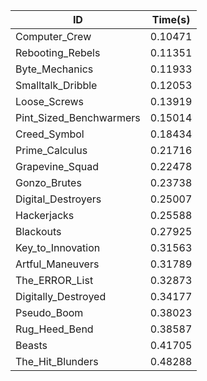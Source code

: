 |ID|Time(s)|
|-|-|
|Computer_Crew|0.10471|
|Rebooting_Rebels|0.11351|
|Byte_Mechanics|0.11933|
|Smalltalk_Dribble|0.12053|
|Loose_Screws|0.13919|
|Pint_Sized_Benchwarmers|0.15014|
|Creed_Symbol|0.18434|
|Prime_Calculus|0.21716|
|Grapevine_Squad|0.22478|
|Gonzo_Brutes|0.23738|
|Digital_Destroyers|0.25007|
|Hackerjacks|0.25588|
|Blackouts|0.27925|
|Key_to_Innovation|0.31563|
|Artful_Maneuvers|0.31789|
|The_ERROR_List|0.32873|
|Digitally_Destroyed|0.34177|
|Pseudo_Boom|0.38023|
|Rug_Heed_Bend|0.38587|
|Beasts|0.41705|
|The_Hit_Blunders|0.48288|
